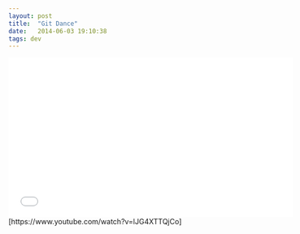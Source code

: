 ```yaml
---
layout: post
title:  "Git Dance"
date:   2014-06-03 19:10:38
tags: dev
---
```


<iframe width="560" height="315" src="//www.youtube.com/embed/lJG4XTTQjCo" frameborder="0" allowfullscreen></iframe>
[https://www.youtube.com/watch?v=lJG4XTTQjCo]

[https://www.youtube.com/watch?v=lJG4XTTQjCo]: https://www.youtube.com/watch?v=lJG4XTTQjCo
